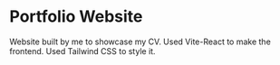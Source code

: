 # Portfolio Website

Website built by me to showcase my CV.
Used Vite-React to make the frontend.
Used Tailwind CSS to style it.
